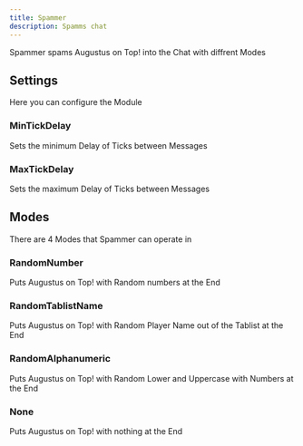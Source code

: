```yaml
---
title: Spammer
description: Spamms chat
---
```


Spammer spams Augustus on Top! into the Chat with diffrent Modes

## Settings
Here you can configure the Module

### MinTickDelay
Sets the minimum Delay of Ticks between Messages

### MaxTickDelay
Sets the maximum Delay of Ticks between Messages

## Modes
There are 4 Modes that Spammer can operate in

### RandomNumber
Puts Augustus on Top! with Random numbers at the End

### RandomTablistName
Puts Augustus on Top! with Random Player Name out of the Tablist at the End

### RandomAlphanumeric
Puts Augustus on Top! with Random Lower and Uppercase with Numbers at the End

### None
Puts Augustus on Top! with nothing at the End